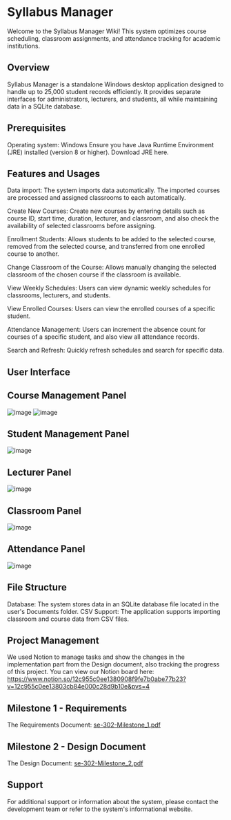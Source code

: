 # Syllabus Manager

Welcome to the Syllabus Manager Wiki! This system optimizes course scheduling, classroom assignments, and attendance tracking for academic institutions.

## Overview

Syllabus Manager is a standalone Windows desktop application designed to handle up to 25,000 student records efficiently. It provides separate interfaces for administrators, lecturers, and students, all while maintaining data in a SQLite database.

## Prerequisites
Operating system: Windows
Ensure you have Java Runtime Environment (JRE) installed (version 8 or higher). Download JRE here.

## Features and Usages

Data import: The system imports data automatically. The imported courses are processed and assigned classrooms to each automatically.

Create New Courses: Create new courses by entering details such as course ID, start time, duration, lecturer, and classroom, and also check the availability of selected classrooms before assigning.

Enrollment Students: Allows students to be added to the selected course, removed from the selected course, and transferred from one enrolled course to another.

Change Classroom of the Course: Allows manually changing the selected classroom of the chosen course if the classroom is available.

View Weekly Schedules: Users can view dynamic weekly schedules for classrooms, lecturers, and students.

View Enrolled Courses: Users can view the enrolled courses of a specific student.

Attendance Management: Users can increment the absence count for courses of a specific student, and also view all attendance records.

Search and Refresh: Quickly refresh schedules and search for specific data.

## User Interface
## Course Management Panel
![image](https://github.com/user-attachments/assets/c981adec-e8ab-44cf-ae10-dd1d870632b9)
![image](https://github.com/user-attachments/assets/bf692e16-d8f4-4619-8d1a-0a24ae0175aa)


## Student Management Panel
![image](https://github.com/user-attachments/assets/15d94a4f-8fe0-482b-90e3-6d9f0a788d28)


## Lecturer Panel
![image](https://github.com/user-attachments/assets/08d4e54c-b4c8-47c7-bb8b-5a2c5c61d81c)


## Classroom Panel
![image](https://github.com/user-attachments/assets/354261dd-06dc-4e0d-ae10-8d91cfa903c2)


## Attendance Panel
![image](https://github.com/user-attachments/assets/3315c580-558c-4ea9-819a-a587c4fc1db1)

## File Structure
Database: The system stores data in an SQLite database file located in the user's Documents folder.
CSV Support: The application supports importing classroom and course data from CSV files.



## Project Management

We used Notion to manage tasks and show the changes in the implementation part from the Design document, also tracking the progress of this project. You can view our Notion board here: https://www.notion.so/12c955c0ee1380908f9fe7b0abe77b23?v=12c955c0ee13803cb84e000c28d9b10e&pvs=4

## Milestone 1 - Requirements
The Requirements Document: [se-302-Milestone_1.pdf](https://github.com/user-attachments/files/18223000/se-302-Milestone_1.pdf)

## Milestone 2 - Design Document
The Design Document: [se-302-Milestone_2.pdf](https://github.com/user-attachments/files/18223002/se-302-Milestone_2.pdf)

## Support
For additional support or information about the system, please contact the development team or refer to the system's informational website.
